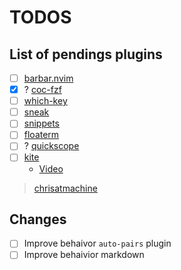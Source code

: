 # TODOS

## List of pendings plugins

- [ ] [barbar.nvim](https://github.com/romgrk/barbar.nvim)
- [x] ? [coc-fzf](https://github.com/antoinemadec/coc-fzf)
- [ ] [which-key](https://www.chrisatmachine.com/Neovim/15-which-key/)
- [ ] [sneak](https://www.chrisatmachine.com/Neovim/13-sneak/)
- [ ] [snippets](https://www.chrisatmachine.com/Neovim/17-snippets/)
- [ ] [floaterm](https://www.chrisatmachine.com/Neovim/16-floaterm/)
- [ ] ? [quickscope](https://www.chrisatmachine.com/Neovim/14-quickscope/)
- [ ] [kite](https://www.kite.com/)
  - [Video](https://www.youtube.com/watch?v=3nIT1N3CBFI&t=905s)

> [chrisatmachine](https://www.chrisatmachine.com/neovim)

## Changes

- [ ] Improve behaivor `auto-pairs` plugin
- [ ] Improve behaivior markdown
